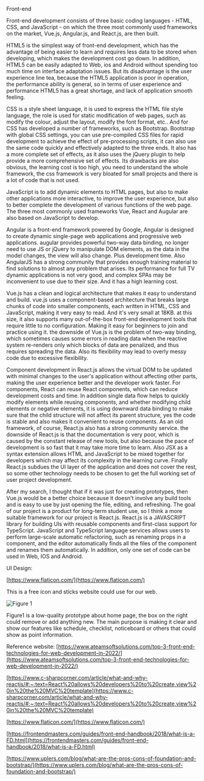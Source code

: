 Front-end

Front-end development consists of three basic coding languages - HTML, CSS, and JavaScript - on
which the three most commonly used frameworks on the market, Vue.js, Angular.js, and React.js, are
then built.

HTML5 is the simplest way of front-end development, which has the advantage of being easier to learn
and requires less data to be stored when developing, which makes the development cost go down. In
addition, HTML5 can be easily adapted to Web, ios and Android without spending too much time on
interface adaptation issues. But its disadvantage is the user experience line tea, because the HTML5
application is poor in operation, the performance ability is general, so in terms of user experience
and performance HTML5 has a great shortage, and lack of application smooth feeling.

CSS is a style sheet language, it is used to express the HTML file style language, the role is used
for static modification of web pages, such as modify the colour, adjust the layout, modify the font
format, etc.. And for CSS has developed a number of frameworks, such as Bootstrap. Bootstrap with
global CSS settings, you can use pre-compiled CSS files for rapid development to achieve the effect
of pre-processing scripts, it can also use the same code quickly and effectively adapted to the
three ends. It also has a more complete set of effects, as it also uses the jQuery plugin to help
provide a more comprehensive set of effects. Its drawbacks are also obvious, the learning cost is
too high, you need to understand the whole framework, the css framework is very bloated for small
projects and there is a lot of code that is not used.

JavaScript is to add dynamic elements to HTML pages, but also to make other applications more
interactive, to improve the user experience, but also to better complete the development of various
functions of the web page. The three most commonly used frameworks Vue, React and Augular are also
based on JavaScript to develop.

Angular is a front-end framework powered by Google, Angular is designed to create dynamic
single-page web applications and progressive web applications. augular provides powerful two-way
data binding, no longer need to use JS or jQuery to manipulate DOM elements, as the data in the
model changes, the view will also change. Plus development time. Also AngularJS has a strong
community that provides enough training material to find solutions to almost any problem that
arises. Its performance for full TV dynamic applications is not very good, and complex SPAs may be
inconvenient to use due to their size. And it has a high learning cost.

Vue.js has a clean and logical architecture that makes it easy to understand and build. vue.js uses
a component-based architecture that breaks large chunks of code into smaller components, each
written in HTML, CSS and JavaScript, making it very easy to read. And it's very small at 18KB. at
this size, it also supports many out-of-the-box front-end development tools that require little to
no configuration. Making it easy for beginners to join and practice using it. the downside of Vue.js
is the problem of two-way binding, which sometimes causes some errors in reading data when the
reactive system re-renders only which blocks of data are penalized, and thus requires spreading the
data. Also its flexibility may lead to overly messy code due to excessive flexibility.

Component development in React.js allows the virtual DOM to be updated with minimal changes to the
user's application without affecting other parts, making the user experience better and the
developer work faster. For components, React can reuse React components, which can reduce
development costs and time. In addition single data flow helps to quickly modify elements while
reusing components, and whether modifying child elements or negative elements, it is using downward
data binding to make sure that the child structure will not affect its parent structure, yes the
code is stable and also makes it convenient to reuse components. As an old framework, of course,
React.js also has a strong community service. the downside of React.js is that the documentation is
very poor, which is caused by the constant release of new tools, but also because the pace of
development is so fast that it may take more time to learn. Also JSX as a syntax extension allows
HTML and JavaScript to be mixed together for developers which may affect its complexity in the
learning curve. Finally React.js subdues the UI layer of the application and does not cover the
rest, so some other technology needs to be chosen to get the full working set of user project
development.

After my search, I thought that if it was just for creating prototypes, then Vue.js would be a
better choice because it doesn't involve any build tools and is easy to use by just opening the
file, editing, and refreshing. The goal of our project is a product for long-term student use, so I
think a more suitable framework for our project is React.js. React.js is a JAVASCRIPT library for
building UIs with reusable components and first-class support for TypeScript. JavaScript and
TypeScript language services allows users to perform large-scale automatic refactoring, such as
renaming props in a component, and the editor automatically finds all the files of the component and
renames them automatically. In addition, only one set of code can be used in Web, IOS and Android.

UI Design:

[https://www.flaticon.com/](https://www.flaticon.com/)

This is a free icon and sticks website could use for our web.

![Figure 1](../../assests/images/ui_6.jpg)

Figure1 is a low-quality prototype about home page, the box on the right could remove or add
anything new. The main purpose is making it clear and show our features like schedule, checklist,
noticeboard or others that could show as point information.

Reference website:
[https://www.ateamsoftsolutions.com/top-3-front-end-technologies-for-web-development-in-2022/](https://www.ateamsoftsolutions.com/top-3-front-end-technologies-for-web-development-in-2022/)

[https://www.c-sharpcorner.com/article/what-and-why-reactjs/#:~:text=React%20allows%20developers%20to%20create,view%20in%20the%20MVC%20template](https://www.c-sharpcorner.com/article/what-and-why-reactjs/#:~:text=React%20allows%20developers%20to%20create,view%20in%20the%20MVC%20template)

[https://www.flaticon.com/](https://www.flaticon.com/)

[https://frontendmasters.com/guides/front-end-handbook/2018/what-is-a-FD.html](https://frontendmasters.com/guides/front-end-handbook/2018/what-is-a-FD.html)

[https://www.uplers.com/blog/what-are-the-pros-cons-of-foundation-and-bootstrap/](https://www.uplers.com/blog/what-are-the-pros-cons-of-foundation-and-bootstrap/)
